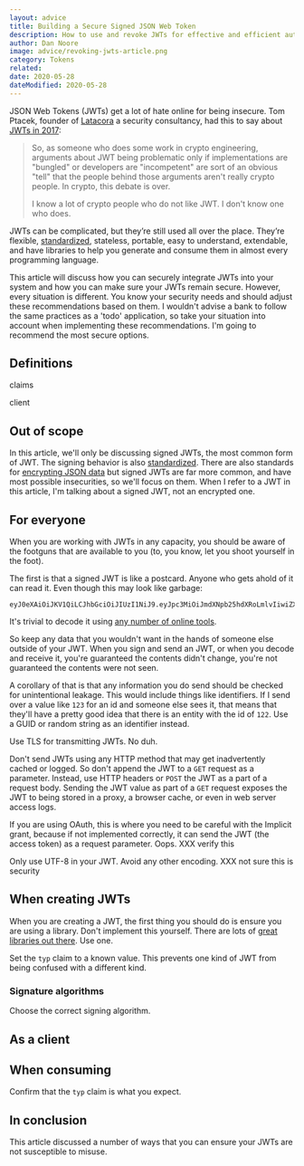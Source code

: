 ```yaml
---
layout: advice
title: Building a Secure Signed JSON Web Token
description: How to use and revoke JWTs for effective and efficient authorization management. Examples, diagrams & more.
author: Dan Noore
image: advice/revoking-jwts-article.png
category: Tokens
related:
date: 2020-05-28
dateModified: 2020-05-28
---
```


JSON Web Tokens (JWTs) get a lot of hate online for being insecure. Tom Ptacek, founder of [Latacora](https://latacora.com/) a security consultancy, had this to say about [JWTs in 2017](https://news.ycombinator.com/item?id=14292223):

> So, as someone who does some work in crypto engineering, arguments about JWT being problematic only if implementations are "bungled" or developers are "incompetent" are sort of an obvious "tell" that the people behind those arguments aren't really crypto people. In crypto, this debate is over.
>
> I know a lot of crypto people who do not like JWT. I don't know one who does.

JWTs can be complicated, but they’re still used all over the place. They’re flexible, [standardized](https://tools.ietf.org/html/rfc7519), stateless, portable, easy to understand, extendable, and have libraries to help you generate and consume them in almost every programming language.

This article will discuss how you can securely integrate JWTs into your system and how you can make sure your JWTs remain secure. However, every situation is different. You know your security needs and should adjust these recommendations based on them. I wouldn't advise a bank to follow the same practices as a 'todo' application, so take your situation into account when implementing these recommendations. I'm going to recommend the most secure options.

## Definitions

claims

client

## Out of scope

In this article, we'll only be discussing signed JWTs, the most common form of JWT. The signing behavior is also [standardized](https://tools.ietf.org/html/rfc7515). There are also standards for [encrypting JSON data](https://tools.ietf.org/html/rfc7516) but signed JWTs are far more common, and have most possible insecurities, so we'll focus on them. When I refer to a JWT in this article, I'm talking about a signed JWT, not an encrypted one.

## For everyone

When you are working with JWTs in any capacity, you should be aware of the footguns that are available to you (to, you know, let you shoot yourself in the foot). 

The first is that a signed JWT is like a postcard. Anyone who gets ahold of it can read it. Even though this may look like garbage:

```
eyJ0eXAiOiJKV1QiLCJhbGciOiJIUzI1NiJ9.eyJpc3MiOiJmdXNpb25hdXRoLmlvIiwiZXhwIjoxNTkwNzA4Mzg1LCJhdWQiOiIyMzhkNDc5My03MGRlLTQxODMtOTcwNy00OGVkOGVjZDE5ZDkiLCJzdWIiOiIxOTAxNmI3My0zZmZhLTRiMjYtODBkOC1hYTkyODc3Mzg2NzciLCJuYW1lIjoiRGFuIE1vb3JlIiwicm9sZXMiOlsiUkVUUklFVkVfVE9ET1MiXX0.8QfosnY2ZledxWajJJqFPdEvrtQtP_Y3g5Kqk8bvHjo
```

It's trivial to decode it using [any number of online tools](/learn/expert-advice/dev-tools/jwt-debugger).

So keep any data that you wouldn't want in the hands of someone else outside of your JWT. When you sign and send an JWT, or when you decode and receive it, you're guaranteed the contents didn't change, you're not guaranteed the contents were not seen.

A corollary of that is that any information you do send should be checked for unintentional leakage. This would include things like identifiers. If I send over a value like `123` for an id and someone else sees it, that means that they'll have a pretty good idea that there is an entity with the id of `122`. Use a GUID or random string as an identifier instead.

Use TLS for transmitting JWTs. No duh.

Don't send JWTs using any HTTP method that may get inadvertently cached or logged. So don't append the JWT to a `GET` request as a parameter. Instead, use HTTP headers or `POST` the JWT as a part of a request body. Sending the JWT value as part of a `GET` request exposes the JWT to being stored in a proxy, a browser cache, or even in web server access logs. 

If you are using OAuth, this is where you need to be careful with the Implicit grant, because if not implemented correctly, it can send the JWT (the access token) as a request parameter. Oops. XXX verify this

Only use UTF-8 in your JWT. Avoid any other encoding. XXX not sure this is security

## When creating JWTs

When you are creating a JWT, the first thing you should do is ensure you are using a library. Don't implement this yourself. There are lots of [great libraries out there](https://jwt.io/#libraries-io). Use one.

Set the `typ` claim to a known value. This prevents one kind of JWT from being confused with a different kind.

### Signature algorithms

Choose the correct signing algorithm.


## As a client

## When consuming
Confirm that the `typ` claim is what you expect.
## In conclusion

This article discussed a number of ways that you can ensure your JWTs are not susceptible to misuse. 
